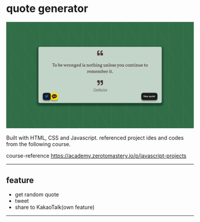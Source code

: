 # quote generator 
[<img src="https://github.com/ehdgodgka/quote-generator/blob/master/quote-generator.png" width="600">](https://ehdgodgka.github.io/quote-generator/)

  Built with HTML, CSS and Javascript.
  referenced project ides and codes from the following course. 

course-reference
https://academy.zerotomastery.io/p/javascript-projects

---
## feature
- get random quote 
- tweet 
- share to KakaoTalk(own feature) 
---
